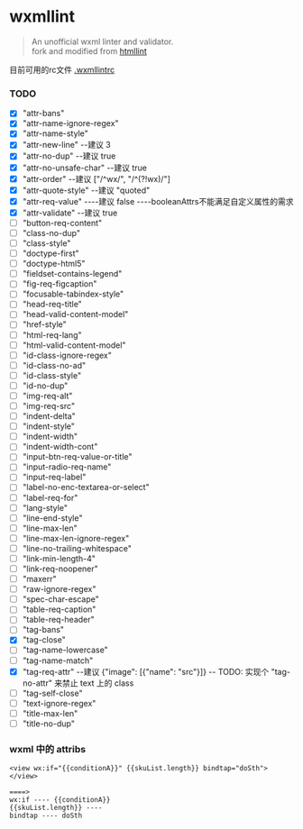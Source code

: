# wxmllint

> An unofficial wxml linter and validator.  
> fork and modified from [htmllint](https://github.com/htmllint/htmllint)  

目前可用的rc文件 [.wxmllintrc](./.wxmllintrc)  

### TODO

- [x] "attr-bans"
- [x] "attr-name-ignore-regex"
- [x] "attr-name-style"
- [x] "attr-new-line"    --建议  3
- [x] "attr-no-dup"    --建议  true
- [x] "attr-no-unsafe-char"    --建议  true
- [x] "attr-order"    --建议 ["/^wx/", "/^(?!wx)/"]
- [x] "attr-quote-style"    --建议 "quoted"
- [x] "attr-req-value"    ----建议 false    ----booleanAttrs不能满足自定义属性的需求
- [x] "attr-validate"    --建议  true
- [ ] "button-req-content"
- [ ] "class-no-dup"
- [ ] "class-style"
- [ ] "doctype-first"
- [ ] "doctype-html5"
- [ ] "fieldset-contains-legend"
- [ ] "fig-req-figcaption"
- [ ] "focusable-tabindex-style"
- [ ] "head-req-title"
- [ ] "head-valid-content-model"
- [ ] "href-style"
- [ ] "html-req-lang"
- [ ] "html-valid-content-model"
- [ ] "id-class-ignore-regex"
- [ ] "id-class-no-ad"
- [ ] "id-class-style"
- [ ] "id-no-dup"
- [ ] "img-req-alt"
- [ ] "img-req-src"
- [ ] "indent-delta"
- [ ] "indent-style"
- [ ] "indent-width"
- [ ] "indent-width-cont"
- [ ] "input-btn-req-value-or-title"
- [ ] "input-radio-req-name"
- [ ] "input-req-label"
- [ ] "label-no-enc-textarea-or-select"
- [ ] "label-req-for"
- [ ] "lang-style"
- [ ] "line-end-style"
- [ ] "line-max-len"
- [ ] "line-max-len-ignore-regex"
- [ ] "line-no-trailing-whitespace"
- [ ] "link-min-length-4"
- [ ] "link-req-noopener"
- [ ] "maxerr"
- [ ] "raw-ignore-regex"
- [ ] "spec-char-escape"
- [ ] "table-req-caption"
- [ ] "table-req-header"
- [ ] "tag-bans"
- [x] "tag-close"
- [ ] "tag-name-lowercase"
- [ ] "tag-name-match"
- [x] "tag-req-attr"    --建议 {"image": [{"name": "src"}]}
        -- TODO: 实现个 "tag-no-attr" 来禁止 text 上的 class
- [ ] "tag-self-close"
- [ ] "text-ignore-regex"
- [ ] "title-max-len"
- [ ] "title-no-dup"

### wxml 中的 attribs

```
<view wx:if="{{conditionA}}" {{skuList.length}} bindtap="doSth"></view>

====>
wx:if ---- {{conditionA}}
{{skuList.length}} ---- 
bindtap ---- doSth
```


